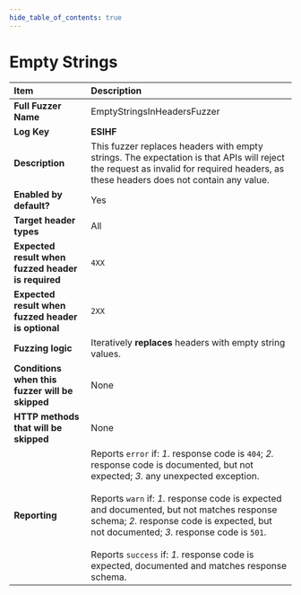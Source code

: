 ```yaml
--- 
hide_table_of_contents: true
---
```


# Empty Strings

| Item                                               | Description                                                                                                                                                                                                                                                                                                                                                                                                                                 |
|:---------------------------------------------------|:--------------------------------------------------------------------------------------------------------------------------------------------------------------------------------------------------------------------------------------------------------------------------------------------------------------------------------------------------------------------------------------------------------------------------------------------|
| **Full Fuzzer Name**                               | EmptyStringsInHeadersFuzzer                                                                                                                                                                                                                                                                                                                                                                                                                 |
| **Log Key**                                        | **ESIHF**                                                                                                                                                                                                                                                                                                                                                                                                                                   |
| **Description**                                    | This fuzzer replaces headers with empty strings. The expectation is that APIs will reject the request as invalid for required headers, as these headers does not contain any value.                                                                                                                                                                                                                                                         |
| **Enabled by default?**                            | Yes                                                                                                                                                                                                                                                                                                                                                                                                                                         |
| **Target header types**                            | All                                                                                                                                                                                                                                                                                                                                                                                                                                         |
| **Expected result when fuzzed header is required** | `4XX`                                                                                                                                                                                                                                                                                                                                                                                                                                       |
| **Expected result when fuzzed header is optional** | `2XX`                                                                                                                                                                                                                                                                                                                                                                                                                                       |
| **Fuzzing logic**                                  | Iteratively **replaces** headers with empty string values.                                                                                                                                                                                                                                                                                                                                                                                  |
| **Conditions when this fuzzer will be skipped**    | None                                                                                                                                                                                                                                                                                                                                                                                                                                        |
| **HTTP methods that will be skipped**              | None                                                                                                                                                                                                                                                                                                                                                                                                                                        |
| **Reporting**                                      | Reports `error` if: *1.* response code is `404`; *2.* response code is documented, but not expected; *3.* any unexpected exception. <br/><br/> Reports `warn` if: *1.* response code is expected and documented, but not matches response schema; *2.* response code is expected, but not documented; *3.* response code is `501`. <br/><br/> Reports `success` if: *1.* response code is expected, documented and matches response schema. | 
